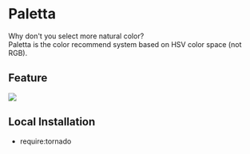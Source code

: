 Paletta
=======

Why don't you select more natural color?  
Paletta is the color recommend system based on HSV color space (not RGB).

## Feature

![](http://gifzo.net/m5ZctTi2RL.gif)

## Local Installation

* require:tornado
